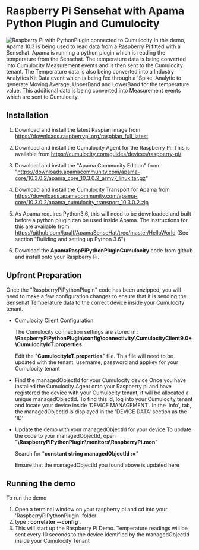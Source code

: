 ﻿# Raspberry Pi Sensehat with Apama Python Plugin and Cumulocity

![Raspberry Pi with PythonPlugin connected to Cumulocity](./images/RaspberryPiPythonPluginC8y.png)
In this demo, Apama 10.3 is being used to read data from a Raspberry Pi fitted with a Sensehat. Apama is running a python plugin which is reading the temperature from the Sensehat.
The temperature data is being converted into Cumulocity Measurement events and is then sent to the Cumulocity tenant.
The Temperature data is also being converted into a Industry Analytics Kit Data event which is being fed through a 'Spike' Analytic to generate
Moving Average, UpperBand and LowerBand for the temperature value. This additional data is being converted into Measurement events which are sent to Cumulocity.


## Installation

 1. Download and install the latest Raspian image from https://downloads.raspberrypi.org/raspbian_full_latest
 
 3. Download and install the Cumulocity Agent for the Raspberry Pi. This is available from https://cumulocity.com/guides/devices/raspberry-pi/
 4. Download and install the "Apama Community Edition" from "https://downloads.apamacommunity.com/apama-core/10.3.0.2/apama_core_10.3.0.2_armv7_linux.tar.gz"
4. Download and install the Cumulocity Transport for Apama from https://downloads.apamacommunity.com/apama-core/10.3.0.2/apama_cumulocity_transport_10.3.0.2.zip
5. As Apama requires Python3.6, this will need to be downloaded and built before a python plugin can be used inside Apama. The instructions for this are available from https://github.com/kpalf/ApamaSenseHat/tree/master/HelloWorld (See section "Building and setting up Python 3.6")
 5. Download the **ApamaRaspPiPythonPluginCumulocity** code from github and install onto your Raspberry Pi.


## Upfront Preparation
Once the "RaspberryPiPythonPlugin" code has been unzipped, you will need to make a few configuration changes to ensure that it is sending the Sensehat Temperature data to the correct device inside your Cumulocity tenant.

 - Cumulocity Client Configuration

	The Cumulocity connection settings are stored in :
**\RaspberryPiPythonPlugin\config\connectivity\CumulocityClient9.0+\CumulocityIoT.properties**

	Edit the "**CumulocityIoT.properties**" file. This file will need to be updated with the tenant, username, password and appkey for your Cumulocity tenant

 - Find the managedObjectId for your Cumulocity device
 Once you have installed the Cumulocity Agent onto your Raspberry pi and have registered the device with your Cumulocity tenant, it will be allocated a unique managedObjectId. To find this id, log into your Cumulocity tenant and locate your device inside 'DEVICE MANAGEMENT'. In the 'Info', tab, the managedObjectId is displayed in the 'DEVICE DATA' section as the 'ID'

* Update the demo with your managedObjectId for your device
To update the code to your managedObjectId, open "**\RaspberryPiPythonPlugin\monitors\RaspberryPi.mon**"

	Search for "**constant string managedObjectId :=**"

	Ensure that the managedObjectId you found above is updated here

## Running the demo
To run the demo
1. Open a terminal window on your raspberry pi and cd into your 'RaspberryPiPythonPlugin' folder
2. type : 	**correlator --config .**
3. This will start up the Raspberry Pi Demo. Temperature readings will be sent every 10 seconds to the device identified by the managedObjectId inside your Cumulocity Tenant

